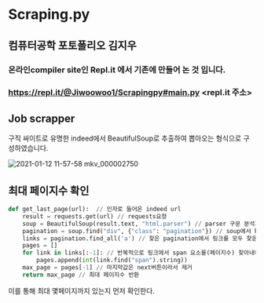 # Scraping.py

## 컴퓨터공학 포토폴리오 김지우
### 온라인compiler site인 Repl.it 에서 기존에 만들어 논 것 입니다.
### https://repl.it/@Jiwoowoo1/Scrapingpy#main.py <repl.it 주소>

## Job scrapper

구직 싸이트로 유명한 indeed에서 BeautifulSoup로 추출하여 뽑아오는 형식으로 구성하였습니다.
   
![2021-01-12 11-57-58 mkv_000002750](https://user-images.githubusercontent.com/60593969/104438158-05480b00-55d3-11eb-8465-e09c651e8349.gif)

## 최대 페이지수 확인

```python
def get_last_page(url):  // 인자로 들어온 indeed url
    result = requests.get(url) // requests요청
    soup = BeautifulSoup(result.text, "html.parser") // parser 구문 분석기를 통해 구문 분석 
    pagination = soup.find("div", {"class": "pagination"}) // soup에서 html element를 통해 class부분 추출
    links = pagination.find_all('a') // 찾은 pagination에서 링크를 모두 찾음
    pages = []
    for link in links[:-1]: // 반복적으로 링크에서 span 요소를(페이지수) 찾아내어 string으로 변환후 저장
        pages.append(int(link.find("span").string))
    max_page = pages[-1] // 마지막값은 next버튼이라서 제거 
    return max_page // 최대 페이지수 반환
```
이를 통해 최대 몇페이지까지 있는지 먼저 확인한다.

